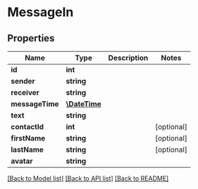 # MessageIn

## Properties
Name | Type | Description | Notes
------------ | ------------- | ------------- | -------------
**id** | **int** |  | 
**sender** | **string** |  | 
**receiver** | **string** |  | 
**messageTime** | [**\DateTime**](\DateTime.md) |  | 
**text** | **string** |  | 
**contactId** | **int** |  | [optional] 
**firstName** | **string** |  | [optional] 
**lastName** | **string** |  | [optional] 
**avatar** | **string** |  | 

[[Back to Model list]](../README.md#documentation-for-models) [[Back to API list]](../README.md#documentation-for-api-endpoints) [[Back to README]](../README.md)


